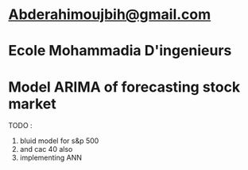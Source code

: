 # Abderahimoujbih@gmail.com
# Ecole Mohammadia D'ingenieurs
# Model ARIMA of forecasting stock market


TODO :
1. bluid model for s&p 500 
2. and cac 40 also 
3. implementing ANN  


